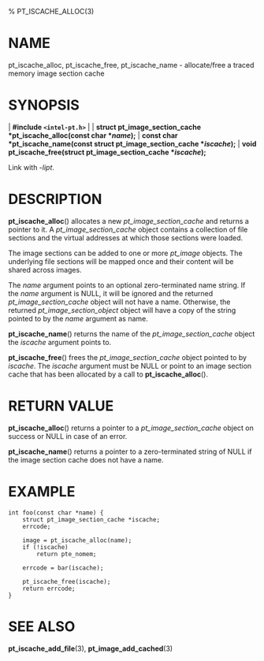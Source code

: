 % PT_ISCACHE_ALLOC(3)

<!---
 ! Copyright (C) 2015-2024 Intel Corporation
 ! SPDX-License-Identifier: BSD-3-Clause
 !
 ! Redistribution and use in source and binary forms, with or without
 ! modification, are permitted provided that the following conditions are met:
 !
 !  * Redistributions of source code must retain the above copyright notice,
 !    this list of conditions and the following disclaimer.
 !  * Redistributions in binary form must reproduce the above copyright notice,
 !    this list of conditions and the following disclaimer in the documentation
 !    and/or other materials provided with the distribution.
 !  * Neither the name of Intel Corporation nor the names of its contributors
 !    may be used to endorse or promote products derived from this software
 !    without specific prior written permission.
 !
 ! THIS SOFTWARE IS PROVIDED BY THE COPYRIGHT HOLDERS AND CONTRIBUTORS "AS IS"
 ! AND ANY EXPRESS OR IMPLIED WARRANTIES, INCLUDING, BUT NOT LIMITED TO, THE
 ! IMPLIED WARRANTIES OF MERCHANTABILITY AND FITNESS FOR A PARTICULAR PURPOSE
 ! ARE DISCLAIMED. IN NO EVENT SHALL THE COPYRIGHT OWNER OR CONTRIBUTORS BE
 ! LIABLE FOR ANY DIRECT, INDIRECT, INCIDENTAL, SPECIAL, EXEMPLARY, OR
 ! CONSEQUENTIAL DAMAGES (INCLUDING, BUT NOT LIMITED TO, PROCUREMENT OF
 ! SUBSTITUTE GOODS OR SERVICES; LOSS OF USE, DATA, OR PROFITS; OR BUSINESS
 ! INTERRUPTION) HOWEVER CAUSED AND ON ANY THEORY OF LIABILITY, WHETHER IN
 ! CONTRACT, STRICT LIABILITY, OR TORT (INCLUDING NEGLIGENCE OR OTHERWISE)
 ! ARISING IN ANY WAY OUT OF THE USE OF THIS SOFTWARE, EVEN IF ADVISED OF THE
 ! POSSIBILITY OF SUCH DAMAGE.
 !-->

# NAME

pt_iscache_alloc, pt_iscache_free, pt_iscache_name - allocate/free a traced memory
image section cache


# SYNOPSIS

| **\#include `<intel-pt.h>`**
|
| **struct pt_image_section_cache \*pt_iscache_alloc(const char \**name*);**
| **const char \*pt_iscache_name(const struct pt_image_section_cache \**iscache*);**
| **void pt_iscache_free(struct pt_image_section_cache \**iscache*);**

Link with *-lipt*.


# DESCRIPTION

**pt_iscache_alloc**() allocates a new *pt_image_section_cache* and returns a
pointer to it.  A *pt_image_section_cache* object contains a collection of file
sections and the virtual addresses at which those sections were loaded.

The image sections can be added to one or more *pt_image* objects.  The
underlying file sections will be mapped once and their content will be shared
across images.

The *name* argument points to an optional zero-terminated name string.  If the
*name* argument is NULL, it will be ignored and the returned
*pt_image_section_cache* object will not have a name.  Otherwise, the returned
*pt_image_section_object* object will have a copy of the string pointed to by
the *name* argument as name.

**pt_iscache_name**() returns the name of the *pt_image_section_cache* object
the *iscache* argument points to.

**pt_iscache_free**() frees the *pt_image_section_cache* object pointed to by
*iscache*.  The *iscache* argument must be NULL or point to an image section
cache that has been allocated by a call to **pt_iscache_alloc**().


# RETURN VALUE

**pt_iscache_alloc**() returns a pointer to a *pt_image_section_cache* object
on success or NULL in case of an error.

**pt_iscache_name**() returns a pointer to a zero-terminated string of NULL if the
image section cache does not have a name.


# EXAMPLE

~~~{.c}
int foo(const char *name) {
    struct pt_image_section_cache *iscache;
    errcode;

    image = pt_iscache_alloc(name);
    if (!iscache)
        return pte_nomem;

    errcode = bar(iscache);

    pt_iscache_free(iscache);
    return errcode;
}
~~~


# SEE ALSO

**pt_iscache_add_file**(3), **pt_image_add_cached**(3)
